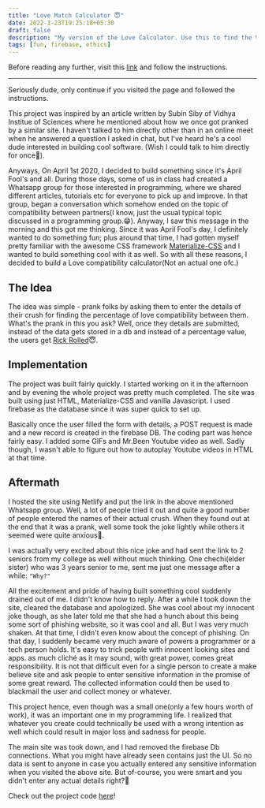 ```yaml
---
title: "Love Match Calculator 😇"
date: 2022-1-23T19:25:18+05:30
draft: false
description: "My version of the Love Calculator. Use this to find the % love compatibility with your crush😉"
tags: [fun, firebase, ethics]
---
```


Before reading any further, visit this [link](https://aldrinjenson.github.io/Love-Calc/) and follow the instructions.

<hr>
Seriously dude, only continue if you visited the page and followed the instructions.

This project was inspired by an article written by Subin Siby of Vidhya Institue of Sciences where he mentioned about how we once got pranked by a similar site.
I haven't talked to him directly other than in an online meet when he answered a question I asked in chat, but I've heard he's a cool dude interested in building cool software. (Wish I could talk to him directly for once🤞).

Anyways, On April 1st 2020, I decided to build something since it's April Fool's and all. During those days, some of us in class had created a Whatsapp group for those interested in programming, where we shared different articles, tutorials etc for everyone to pick up and improve. In that group, began a conversation which somehow ended on the topic of compatibility between partners(I know, just the usual typical topic discussed in a programming group.😁). Anyway, I saw this message in the morning and this got me thinking. Since it was April Fool's day, I definitely wanted to do something fun; plus around that time, I had gotten myself pretty familiar with the awesome CSS framework [Materialize-CSS](https://materializecss.com/) and I wanted to build something cool with it as well.
So with all these reasons, I decided to build a Love compatibility calculator(Not an actual one ofc.)

## The Idea

The idea was simple - prank folks by asking them to enter the details of their crush for finding the percentage of love compatibility between them. What's the prank in this you ask? Well, once they details are submitted, instead of the data gets stored in a db and instead of a percentage value, the users get [Rick Rolled](https://en.wikipedia.org/wiki/Rickrolling)😇.

## Implementation

The project was built fairly quickly. I started working on it in the afternoon and by evening the whole project was pretty much completed.
The site was built using just HTML, Materialize-CSS and vanilla Javascript.
I used firebase as the database since it was super quick to set up.

Basically once the user filled the form with details, a POST request is made and a new record is created in the firebase DB.
The coding part was hence fairly easy. I added some GIFs and Mr.Been Youtube video as well.
Sadly though, I wasn't able to figure out how to autoplay Youtube videos in HTML at that time.

## Aftermath

I hosted the site using Netlify and put the link in the above mentioned Whatsapp group.
Well, a lot of people tried it out and quite a good number of people entered the names of their actual crush. When they found out at the end that it was a prank, well some took the joke lightly while others it seemed were quite anxious🙈.

I was actually very excited about this nice joke and had sent the link to 2 seniors from my college as well without much thinking. One chechi(elder sister) who was 3 years senior to me, sent me just one message after a while: `"Why?"`

All the excitement and pride of having built something cool suddenly drained out of me. I didn't know how to reply. After a while I took down the site, cleared the database and apologized. She was cool about my innocent joke though, as she later told me that she had a hunch about this being some sort of phishing website, so it was cool and all. But I was very much shaken. At that time, I didn't even know about the concept of phishing. On that day, I suddenly became very much aware of powers a programmer or a tech person holds. It's easy to trick people with innocent looking sites and apps. as much cliché as it may sound, with great power, comes great responsibility. It is not that difficult even for a single person to create a make believe site and ask people to enter sensitive information in the promise of some great reward. The collected information could then be used to blackmail the user and collect money or whatever.

This project hence, even though was a small one(only a few hours worth of work), it was an important one in my programming life. I realized that whatever you create could technically be used with a wrong intention as well which could result in major loss and sadness for people.

The main site was took down, and I had removed the firebase Db connections. What you might have already seen contains just the UI. So no data is sent to anyone in case you actually entered any sensitive information when you visited the above site. But of-course, you were smart and you didn't enter any actual details right?🌝

Check out the project code [here](https://github.com/aldrinjenson/Love-Calc)!
